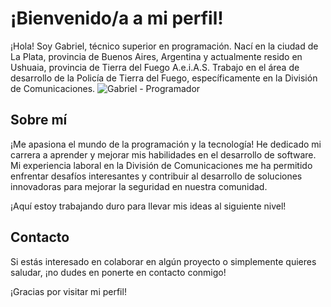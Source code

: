 # ¡Bienvenido/a a mi perfil!

¡Hola! Soy Gabriel, técnico superior en programación. Nací en la ciudad de La Plata, provincia de Buenos Aires, Argentina y actualmente resido en Ushuaia, provincia de Tierra del Fuego A.e.i.A.S. Trabajo en el área de desarrollo de la Policía de Tierra del Fuego, específicamente en la División de Comunicaciones.
![Gabriel - Programador](https://images.pexels.com/photos/943096/pexels-photo-943096.jpeg?auto=compress&cs=tinysrgb&w=600)

## Sobre mí

¡Me apasiona el mundo de la programación y la tecnología! He dedicado mi carrera a aprender y mejorar mis habilidades en el desarrollo de software. Mi experiencia laboral en la División de Comunicaciones me ha permitido enfrentar desafíos interesantes y contribuir al desarrollo de soluciones innovadoras para mejorar la seguridad en nuestra comunidad.

¡Aquí estoy trabajando duro para llevar mis ideas al siguiente nivel!

## Contacto

Si estás interesado en colaborar en algún proyecto o simplemente quieres saludar, ¡no dudes en ponerte en contacto conmigo!

¡Gracias por visitar mi perfil!
